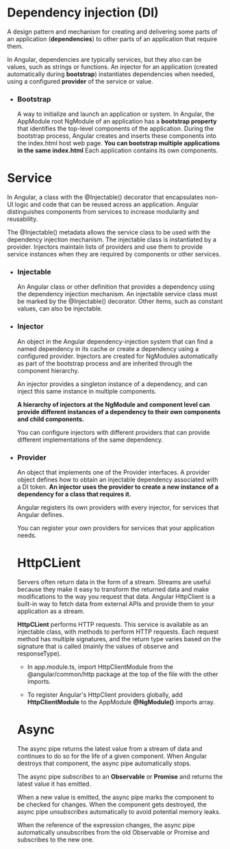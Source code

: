 # Dependency injection (DI)
A design pattern and mechanism for creating and delivering some parts of an application (**dependencies**) to other parts of an application that require them.

In Angular, dependencies are typically services, but they also can be values, such as strings or functions. An injector for an application (created automatically during **bootstrap**) instantiates dependencies when needed, using a configured **provider** of the service or value.

* ### Bootstrap
  A way to initialize and launch an application or system.
  In Angular, the AppModule root NgModule of an application has a **bootstrap property** that identifies the top-level components of the application. During the bootstrap process, Angular creates and inserts these components into the index.html host web page. **You can bootstrap multiple applications in the same index.html** Each application contains its own components. 

# Service
In Angular, a class with the @Injectable() decorator that encapsulates non-UI logic and code that can be reused across an application. Angular distinguishes components from services to increase modularity and reusability.

The @Injectable() metadata allows the service class to be used with the dependency injection mechanism. The injectable class is instantiated by a provider. Injectors maintain lists of providers and use them to provide service instances when they are required by components or other services.

* ### Injectable
  An Angular class or other definition that provides a dependency using the dependency injection mechanism. An injectable service class must be marked by the @Injectable() decorator. Other items, such as constant values, can also be injectable.

* ### Injector
  An object in the Angular dependency-injection system that can find a named dependency in its cache or create a dependency using a configured provider. Injectors are created for NgModules automatically as part of the bootstrap process and are inherited through the component hierarchy.

  An injector provides a singleton instance of a dependency, and can inject this same instance in multiple components.

  **A hierarchy of injectors at the NgModule and component level can provide different instances of a dependency to their own components and child components.**

  You can configure injectors with different providers that can provide different implementations of the same dependency.


* ### Provider
  An object that implements one of the Provider interfaces. A provider object defines how to obtain an injectable dependency associated with a DI token. **An injector uses the provider to create a new instance of a dependency for a class that requires it.**
  
  Angular registers its own providers with every injector, for services that Angular defines. 
  
  You can register your own providers for services that your application needs.

  # HttpCLient
  Servers often return data in the form of a stream. Streams are useful because they make it easy to transform the returned data and make modifications to the way you request that data. Angular HttpClient is a built-in way to fetch data from external APIs and provide them to your application as a stream.

  **HttpCLient** performs HTTP requests. This service is available as an injectable class, with methods to perform HTTP requests. Each request method has multiple signatures, and the return type varies based on the signature that is called (mainly the values of observe and responseType).


    * In app.module.ts, import HttpClientModule from the @angular/common/http package at the top of the file with the other imports.

    * To register Angular's HttpClient providers globally, add **HttpClientModule** to the AppModule **@NgModule()** imports array.
  

  # Async
  The async pipe returns the latest value from a stream of data and continues to do so for the life of a given component. When Angular destroys that component, the async pipe automatically stops.

  The async pipe *subscribes* to an **Observable** or **Promise** and returns the latest value it has emitted. 
  
  When a new value is emitted, the async pipe marks the component to be checked for changes. When the component gets destroyed, the async pipe *unsubscribes* automatically to avoid potential memory leaks. 
  
  When the reference of the expression changes, the async pipe automatically unsubscribes from the old Observable or Promise and subscribes to the new one.
